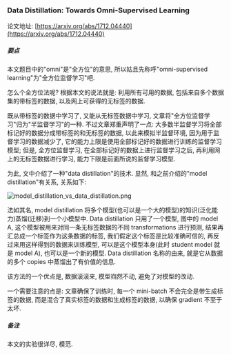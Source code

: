 ### Data Distillation: Towards Omni-Supervised Learning

论文地址: [https://arxiv.org/abs/1712.04440](https://arxiv.org/abs/1712.04440)

##### 要点

本文题目中的"omni"是"全方位"的意思, 所以姑且先称呼"omni-supervised learning"为"全方位监督学习"吧.

怎么个全方位法呢? 根据本文的说法就是: 利用所有可用的数据, 包括来自多个数据集的带标签的数据, 以及网上可获得的无标签的数据.

既从带标签的数据中学习了, 又能从无标签数据中学习, 文章将"全方位监督学习"归为"半监督学习"的一种. 不过文章郑重声明了一点: 大多数半监督学习将全部标记好的数据分成带标签的和无标签的数据, 以此来模拟半监督环境, 因为用于监督学习的数据减少了, 它的能力上限是使用全部标记好的数据进行训练的监督学习模型; 但是, 全方位监督学习, 在全部标记好的数据上进行监督学习之后, 再利用网上的无标签数据进行学习, 能力下限是前面所说的监督学习模型.

为此, 文中介绍了一种"data distillation"的技术. 显然, 和之前介绍的"model distillation"有关系, 关系如下:

![model_distillation_vs_data_distillation.png](../../201901/model_distillation_vs_data_distillation.png)

法如其名, model distillation 将多个模型(也可以是一个大的模型)的知识(泛化能力)蒸馏(迁移)到一个小模型中. Data distillation 只用了一个模型, 图中的 model A, 这个模型被用来对同一条无标签数据的不同 transformations 进行预测, 结果再汇总成一个标签作为这条数据的标签, 我们假定这个标签是比较准确可信的, 再反过来用这样得到的数据来训练模型, 可以是这个模型本身(此时 student model 就是 model A), 也可以是一个新的模型. Data distillation 名称的由来, 就是它从数据的多个 copies 中蒸馏出了有价值的信息. 

该方法的一个优点是, 数据滚滚来, 模型岿然不动, 避免了对模型的改动.

一个需要注意的点是: 文章确保了训练时, 每一个 mini-batch 不会完全是带生成标签的数据, 而是混合了真实标签的数据和生成标签的数据, 以确保 gradient 不至于太坏.

##### 备注

本文的实验很详尽, 模范.
